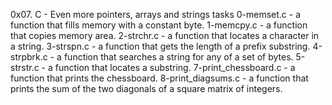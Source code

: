 0x07. C - Even more pointers, arrays and strings tasks
0-memset.c - a function that fills memory with a constant byte.
1-memcpy.c -  a function that copies memory area.
2-strchr.c - a function that locates a character in a string.
3-strspn.c - a function that gets the length of a prefix substring.
4-strpbrk.c - a function that searches a string for any of a set of bytes.
5-strstr.c - a function that locates a substring.
7-print_chessboard.c - a function that prints the chessboard.
8-print_diagsums.c -  a function that prints the sum of the two diagonals of a square matrix of integers.
